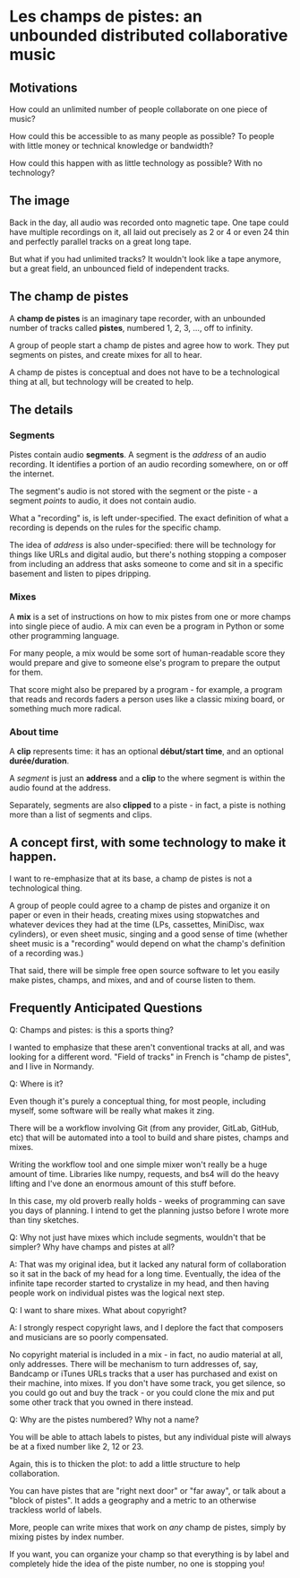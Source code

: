 # Les champs de pistes: an unbounded distributed collaborative music

## Motivations

How could an unlimited number of people collaborate on one piece of music?

How could this be accessible to as many people as possible? To people with little money
or technical knowledge or bandwidth?

How could this happen with as little technology as possible? With no technology?

## The image

Back in the day, all audio was recorded onto magnetic tape. One tape could have multiple
recordings on it, all laid out precisely as 2 or 4 or even 24 thin and perfectly
parallel tracks on a great long tape.

But what if you had unlimited tracks? It wouldn't look like a tape anymore, but a great
field, an unbounced field of independent tracks.

## The champ de pistes

A **champ de pistes** is an imaginary tape recorder, with an unbounded number of
tracks called **pistes**, numbered 1, 2, 3, ..., off to infinity.

A group of people start a champ de pistes and agree how to work. They put segments
on pistes, and create mixes for all to hear.

A champ de pistes is conceptual and does not have to be a technological thing at all,
but technology will be created to help.

## The details

### Segments

Pistes contain audio **segments**. A segment is the _address_ of an audio recording. It
identifies a portion of an audio recording somewhere, on or off the internet.

The segment's audio is not stored with the segment or the piste - a segment _points_ to
audio, it does not contain audio.

What a "recording" is, is left under-specified. The exact definition of what a recording
is depends on the rules for the specific champ.

The idea of _address_ is also under-specified: there will be technology for things like
URLs and digital audio, but there's nothing stopping a composer from including an
address that asks someone to come and sit in a specific basement and listen to pipes
dripping.

### Mixes

A **mix** is a set of instructions on how to mix pistes from one or more champs into
single piece of audio. A mix can even be a program in Python or some other programming
language.

For many people, a mix would be some sort of human-readable score they would prepare and
give to someone else's program to prepare the output for them.

That score might also be prepared by a program - for example, a program that reads and
records faders a person uses like a classic mixing board, or something much more
radical.

### About time

A **clip** represents time: it has an optional **début/start time**, and an optional
**durée/duration**.

A _segment_ is just an **address** and a **clip** to the where segment is within the
audio found at the address.

Separately, segments are also **clipped** to a piste - in fact, a piste is nothing
more than a list of segments and clips.

## A concept first, with some technology to make it happen.

I want to re-emphasize that at its base, a champ de pistes is not a technological thing.

A group of people could agree to a champ de pistes and organize it on paper or even in
their heads, creating mixes using stopwatches and whatever devices they had at the time
(LPs, cassettes, MiniDisc, wax cylinders), or even sheet music, singing and a good sense
of time (whether sheet music is a "recording" would depend on what the champ's
definition of a recording was.)

That said, there will be simple free open source software to let you easily make pistes,
champs, and mixes, and and of course listen to them.

## Frequently Anticipated Questions

Q: Champs and pistes: is this a sports thing?

I wanted to emphasize that these aren't conventional tracks at all, and was looking for
a different word. "Field of tracks" in French is "champ de pistes", and I live in
Normandy.


Q: Where is it?

Even though it's purely a conceptual thing, for most people, including myself, some
software will be really what makes it zing.

There will be a workflow involving Git (from any provider, GitLab, GitHub, etc) that
will be automated into a tool to build and share pistes, champs and mixes.

Writing the workflow tool and one simple mixer won't really be a huge amount of time.
Libraries like numpy, requests, and bs4 will do the heavy lifting and I've done an
enormous amount of this stuff before.

In this case, my old proverb really holds - weeks of programming can save you days of
planning.  I intend to get the planning justso before I wrote more than tiny sketches.


Q: Why not just have mixes which include segments, wouldn't that be simpler?
Why have champs and pistes at all?

A: That was my original idea, but it lacked any natural form of collaboration so it sat
in the back of my head for a long time.  Eventually, the idea of the infinite tape
recorder started to crystalize in my head, and then having people work on individual
pistes was the logical next step.


Q: I want to share mixes. What about copyright?

A: I strongly respect copyright laws, and I deplore the fact that composers and
musicians are so poorly compensated.

No copyright material is included in a mix - in fact, no audio material at all, only
addresses. There will be mechanism to turn addresses of, say, Bandcamp or iTunes URLs
tracks that a user has purchased and exist on their machine, into mixes. If you don't
have some track, you get silence, so you could go out and buy the track - or you could
clone the mix and put some other track that you owned in there instead.


Q: Why are the pistes numbered? Why not a name?

You will be able to attach labels to pistes, but any individual piste will always be at
a fixed number like 2, 12 or 23.

Again, this is to thicken the plot: to add a little structure to help collaboration.

You can have pistes that are "right next door" or "far away", or talk about a "block of
pistes".  It adds a geography and a metric to an otherwise trackless world of labels.

More, people can write mixes that work on _any_ champ de pistes, simply by mixing pistes
by index number.

If you want, you can organize your champ so that everything is by label and completely
hide the idea of the piste number, no one is stopping you!
